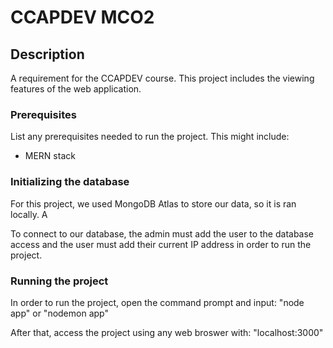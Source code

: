 # CCAPDEV MCO2 

## Description

A requirement for the CCAPDEV course. This project includes the viewing features of the web application.

### Prerequisites

List any prerequisites needed to run the project. This might include:

- MERN stack

### Initializing the database

For this project, we used MongoDB Atlas to store our data, so it is ran locally. A

To connect to our database, the admin must add the user to the database access and the user must add their current IP address in order to run the project.

### Running the project

In order to run the project, open the command prompt and input: "node app" or "nodemon app"

After that, access the project using any web broswer with: "localhost:3000"

